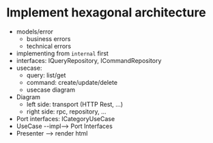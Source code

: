 # Implement hexagonal architecture

- models/error
  - business errors
  - technical errors
- implementing from `internal` first
- interfaces: IQueryRepository, ICommandRepository
- usecase:
  - query: list/get
  - command: create/update/delete
  - usecase diagram
- Diagram
  - left side: transport (HTTP Rest, ...)
  - right side: rpc, repository, ...
- Port interfaces: ICategoryUseCase
- UseCase --impl--> Port Interfaces
- Presenter --> render html
